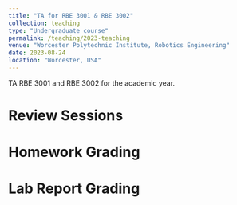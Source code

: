 ```yaml
---
title: "TA for RBE 3001 & RBE 3002"
collection: teaching
type: "Undergraduate course"
permalink: /teaching/2023-teaching
venue: "Worcester Polytechnic Institute, Robotics Engineering"
date: 2023-08-24
location: "Worcester, USA"
---
```


TA RBE 3001 and RBE 3002 for the academic year.

Review Sessions
=====

Homework Grading
=====

Lab Report Grading
=====
<!-- Heading 1
======

Heading 2
======

Heading 3
====== -->